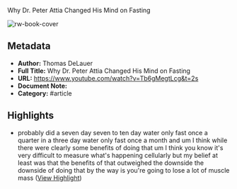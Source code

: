 Why Dr. Peter Attia Changed His Mind on Fasting

![rw-book-cover](https://i.ytimg.com/vi/Tb6gMegtLcg/maxresdefault.jpg)

## Metadata
- **Author:** Thomas DeLauer
- **Full Title:** Why Dr. Peter Attia Changed His Mind on Fasting
- **URL:** https://www.youtube.com/watch?v=Tb6gMegtLcg&t=2s
- **Document Note:** 
- **Category:** #article

## Highlights
- probably did a seven day seven to ten day water only fast once a quarter in a three day water only fast once a month and um I think while there were clearly some benefits of doing that um I think you know it's very difficult to measure what's happening cellularly but my belief at least was that the benefits of that outweighed the downside the downside of doing that by the way is you're going to lose a lot of muscle
  mass ([View Highlight](https://read.readwise.io/read/01hkwfayy52mbf1454abg1dbvg))
